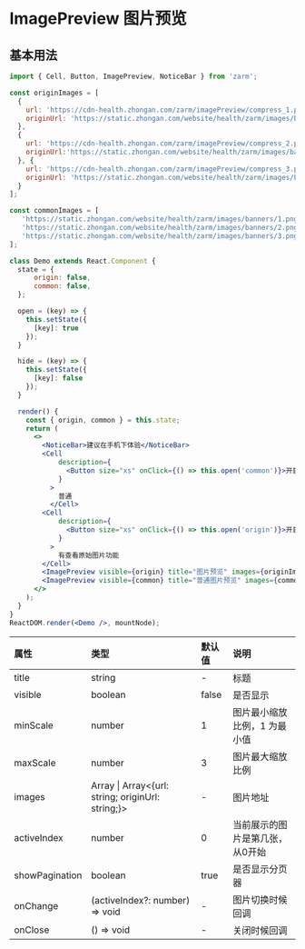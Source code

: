 # ImagePreview 图片预览



## 基本用法
```jsx
import { Cell, Button, ImagePreview, NoticeBar } from 'zarm';

const originImages = [
  {
    url: 'https://cdn-health.zhongan.com/zarm/imagePreview/compress_1.png',
    originUrl: 'https://static.zhongan.com/website/health/zarm/images/banners/1.png'
  },
  {
    url: 'https://cdn-health.zhongan.com/zarm/imagePreview/compress_2.png',
    originUrl:'https://static.zhongan.com/website/health/zarm/images/banners/2.png',
  }, {
    url: 'https://cdn-health.zhongan.com/zarm/imagePreview/compress_3.png',
    originUrl: 'https://static.zhongan.com/website/health/zarm/images/banners/3.png',
  }
];

const commonImages = [
   'https://static.zhongan.com/website/health/zarm/images/banners/1.png',
   'https://static.zhongan.com/website/health/zarm/images/banners/2.png',
   'https://static.zhongan.com/website/health/zarm/images/banners/3.png',
];

class Demo extends React.Component {
  state = {
      origin: false,
      common: false,
  };

  open = (key) => {
    this.setState({
      [key]: true
    });
  }

  hide = (key) => {
    this.setState({
      [key]: false
    });
  }

  render() {
    const { origin, common } = this.state;
    return (
      <>
        <NoticeBar>建议在手机下体验</NoticeBar>
        <Cell
            description={
              <Button size="xs" onClick={() => this.open('common')}>开启</Button>
            }
          >
            普通
          </Cell>
        <Cell
            description={
              <Button size="xs" onClick={() => this.open('origin')}>开启</Button>
            }
          >
            有查看原始图片功能
        </Cell>
        <ImagePreview visible={origin} title="图片预览" images={originImages} onClose={() => this.hide('origin')} /> 
        <ImagePreview visible={common} title="普通图片预览" images={commonImages} onClose={() => this.hide('common')} maxScale={10}/>
      </>
    );  
  }
} 
ReactDOM.render(<Demo />, mountNode);
```

| 属性 | 类型 | 默认值 | 说明 |
| :--- | :--- | :--- | :--- |
| title | string | - | 标题 |
| visible | boolean | false | 是否显示 |
| minScale | number | 1 | 图片最小缩放比例，1 为最小值 |
| maxScale | number | 3 | 图片最大缩放比例 |
| images | Array<string> \| Array<{url: string; originUrl: string;}> | - | 图片地址 |
| activeIndex | number | 0 | 当前展示的图片是第几张，从0开始 |
| showPagination | boolean | true | 是否显示分页器 |
| onChange | (activeIndex?: number) => void | - | 图片切换时候回调 |
| onClose | () => void | - | 关闭时候回调 |


